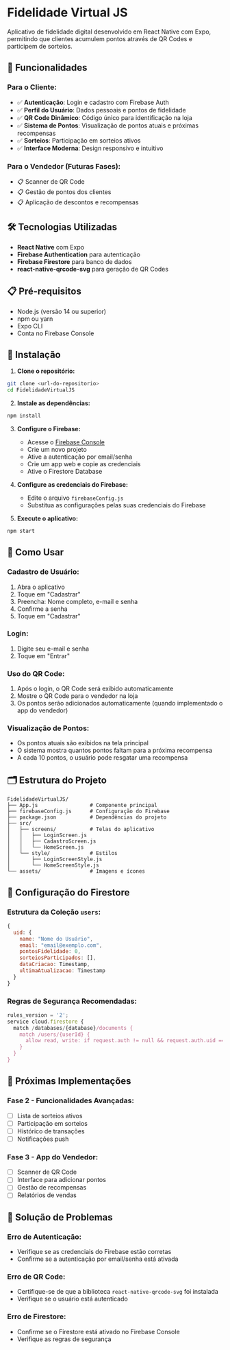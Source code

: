 # Fidelidade Virtual JS

Aplicativo de fidelidade digital desenvolvido em React Native com Expo, permitindo que clientes acumulem pontos através de QR Codes e participem de sorteios.

## 🚀 Funcionalidades

### Para o Cliente:
- ✅ **Autenticação**: Login e cadastro com Firebase Auth
- ✅ **Perfil do Usuário**: Dados pessoais e pontos de fidelidade
- ✅ **QR Code Dinâmico**: Código único para identificação na loja
- ✅ **Sistema de Pontos**: Visualização de pontos atuais e próximas recompensas
- ✅ **Sorteios**: Participação em sorteios ativos
- ✅ **Interface Moderna**: Design responsivo e intuitivo

### Para o Vendedor (Futuras Fases):
- 📋 Scanner de QR Code
- 📋 Gestão de pontos dos clientes
- 📋 Aplicação de descontos e recompensas

## 🛠️ Tecnologias Utilizadas

- **React Native** com Expo
- **Firebase Authentication** para autenticação
- **Firebase Firestore** para banco de dados
- **react-native-qrcode-svg** para geração de QR Codes

## 📋 Pré-requisitos

- Node.js (versão 14 ou superior)
- npm ou yarn
- Expo CLI
- Conta no Firebase Console

## 🔧 Instalação

1. **Clone o repositório:**
```bash
git clone <url-do-repositorio>
cd FidelidadeVirtualJS
```

2. **Instale as dependências:**
```bash
npm install
```

3. **Configure o Firebase:**
   - Acesse o [Firebase Console](https://console.firebase.google.com/)
   - Crie um novo projeto
   - Ative a autenticação por email/senha
   - Crie um app web e copie as credenciais
   - Ative o Firestore Database

4. **Configure as credenciais do Firebase:**
   - Edite o arquivo `firebaseConfig.js`
   - Substitua as configurações pelas suas credenciais do Firebase

5. **Execute o aplicativo:**
```bash
npm start
```

## 📱 Como Usar

### Cadastro de Usuário:
1. Abra o aplicativo
2. Toque em "Cadastrar"
3. Preencha: Nome completo, e-mail e senha
4. Confirme a senha
5. Toque em "Cadastrar"

### Login:
1. Digite seu e-mail e senha
2. Toque em "Entrar"

### Uso do QR Code:
1. Após o login, o QR Code será exibido automaticamente
2. Mostre o QR Code para o vendedor na loja
3. Os pontos serão adicionados automaticamente (quando implementado o app do vendedor)

### Visualização de Pontos:
- Os pontos atuais são exibidos na tela principal
- O sistema mostra quantos pontos faltam para a próxima recompensa
- A cada 10 pontos, o usuário pode resgatar uma recompensa

## 🗂️ Estrutura do Projeto

```
FidelidadeVirtualJS/
├── App.js                 # Componente principal
├── firebaseConfig.js      # Configuração do Firebase
├── package.json           # Dependências do projeto
├── src/
│   ├── screens/           # Telas do aplicativo
│   │   ├── LoginScreen.js
│   │   ├── CadastroScreen.js
│   │   └── HomeScreen.js
│   └── style/             # Estilos
│       ├── LoginScreenStyle.js
│       └── HomeScreenStyle.js
└── assets/                # Imagens e ícones
```

## 🔐 Configuração do Firestore

### Estrutura da Coleção `users`:
```javascript
{
  uid: {
    name: "Nome do Usuário",
    email: "email@exemplo.com",
    pontosFidelidade: 0,
    sorteiosParticipados: [],
    dataCriacao: Timestamp,
    ultimaAtualizacao: Timestamp
  }
}
```

### Regras de Segurança Recomendadas:
```javascript
rules_version = '2';
service cloud.firestore {
  match /databases/{database}/documents {
    match /users/{userId} {
      allow read, write: if request.auth != null && request.auth.uid == userId;
    }
  }
}
```

## 🚧 Próximas Implementações

### Fase 2 - Funcionalidades Avançadas:
- [ ] Lista de sorteios ativos
- [ ] Participação em sorteios
- [ ] Histórico de transações
- [ ] Notificações push

### Fase 3 - App do Vendedor:
- [ ] Scanner de QR Code
- [ ] Interface para adicionar pontos
- [ ] Gestão de recompensas
- [ ] Relatórios de vendas

## 🐛 Solução de Problemas

### Erro de Autenticação:
- Verifique se as credenciais do Firebase estão corretas
- Confirme se a autenticação por email/senha está ativada

### Erro de QR Code:
- Certifique-se de que a biblioteca `react-native-qrcode-svg` foi instalada
- Verifique se o usuário está autenticado

### Erro de Firestore:
- Confirme se o Firestore está ativado no Firebase Console
- Verifique as regras de segurança






